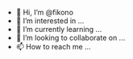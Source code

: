 - 👋 Hi, I’m @fikono
- 👀 I’m interested in ...
- 🌱 I’m currently learning ...
- 💞️ I’m looking to collaborate on ...
- 📫 How to reach me ...

<!---
fikono/fikono is a ✨ special ✨ repository because its `README.md` (this file) appears on your GitHub profile.
You can click the Preview link to take a look at your changes.
--->
